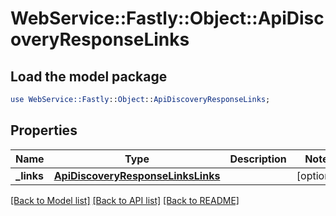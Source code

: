 # WebService::Fastly::Object::ApiDiscoveryResponseLinks

## Load the model package
```perl
use WebService::Fastly::Object::ApiDiscoveryResponseLinks;
```

## Properties
Name | Type | Description | Notes
------------ | ------------- | ------------- | -------------
**_links** | [**ApiDiscoveryResponseLinksLinks**](ApiDiscoveryResponseLinksLinks.md) |  | [optional] 

[[Back to Model list]](../README.md#documentation-for-models) [[Back to API list]](../README.md#documentation-for-api-endpoints) [[Back to README]](../README.md)


